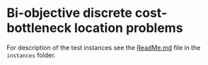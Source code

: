 # Bi-objective discrete cost-bottleneck location problems

For description of the test instances see the [ReadMe.md](./instances/ReadMe.md) file in the
`instances` folder.
